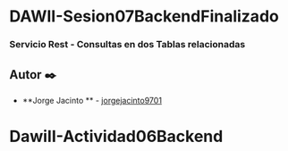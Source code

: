 # DAWII-Sesion07BackendFinalizado
### Servicio Rest - Consultas en dos Tablas relacionadas

## Autor ✒️

* **Jorge Jacinto ** - [jorgejacinto9701](https://github.com/jorgejacinto9701)
# DawiII-Actividad06Backend
